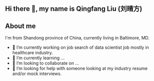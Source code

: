 ## Hi there 👋, my name is Qingfang Liu (刘晴方)

## About me

I'm from Shandong province of China, currently living in Baltimore, MD. 



- 🔭 I’m currently working on job search of data scientist job mostly in healthcare industry. 
- 🌱 I’m currently learning ...
- 👯 I’m looking to collaborate on ...
- 🤔 I’m looking for help with someone looking at my industry resume and/or mock interviews. 



